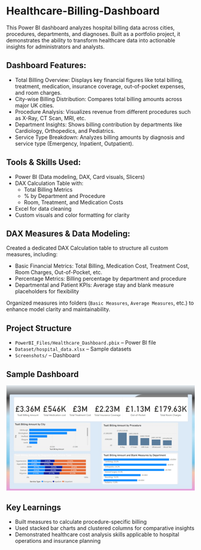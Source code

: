 # Healthcare-Billing-Dashboard

This Power BI dashboard analyzes hospital billing data across cities, procedures, departments, and diagnoses. Built as a portfolio project, it demonstrates the ability to transform healthcare data into actionable insights for administrators and analysts.

## Dashboard Features:

- Total Billing Overview: Displays key financial figures like total billing, treatment, medication, insurance coverage, out-of-pocket expenses, and room charges.
- City-wise Billing Distribution: Compares total billing amounts across major UK cities.
- Procedure Analysis: Visualizes revenue from different procedures such as X-Ray, CT Scan, MRI, etc.
- Department Insights: Shows billing contribution by departments like Cardiology, Orthopedics, and Pediatrics.
- Service Type Breakdown: Analyzes billing amounts by diagnosis and service type (Emergency, Inpatient, Outpatient).

## Tools & Skills Used:

- Power BI (Data modeling, DAX, Card visuals, Slicers)
- DAX Calculation Table with:
  - Total Billing Metrics
  - % by Department and Procedure
  - Room, Treatment, and Medication Costs
- Excel for data cleaning
- Custom visuals and color formatting for clarity

## DAX Measures & Data Modeling:

Created a dedicated DAX Calculation table to structure all custom measures, including:

- Basic Financial Metrics: Total Billing, Medication Cost, Treatment Cost, Room Charges, Out-of-Pocket, etc.
- Percentage Metrics: Billing percentage by department and procedure
- Departmental and Patient KPIs: Average stay and blank measure placeholders for flexibility

Organized measures into folders (`Basic Measures`, `Average Measures`, etc.) to enhance model clarity and maintainability.

## Project Structure

- `PowerBI_Files/Healthcare_Dashboard.pbix` – Power BI file
- `Dataset/hospital_data.xlsx` – Sample datasets
- `Screenshots/` – Dashboard 

## Sample Dashboard

![Dashboard Overview](Dashboard_Overview.png)

## Key Learnings

- Built measures to calculate procedure-specific billing
- Used stacked bar charts and clustered columns for comparative insights
- Demonstrated healthcare cost analysis skills applicable to hospital operations and insurance planning

